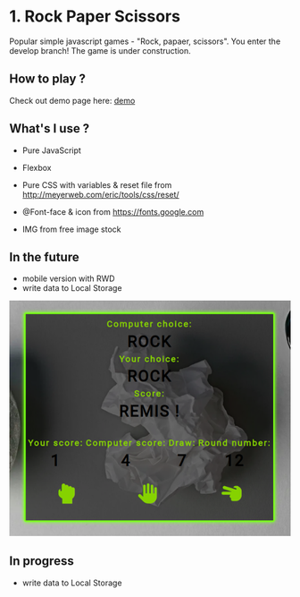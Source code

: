 # 1. Rock Paper Scissors

Popular simple javascript games - "Rock, papaer, scissors".
You enter the develop branch! The game is under construction.

## How to play ?

Check out demo page here: [demo](https://popular-games.netlify.app)

## What's I use ?

- Pure JavaScript

- Flexbox

- Pure CSS with variables & reset file from http://meyerweb.com/eric/tools/css/reset/
- @Font-face & icon from https://fonts.google.com
- IMG from free image stock

## In the future

- mobile version with RWD
- write data to Local Storage

![image](./images/jsgame.png)

## In progress

- write data to Local Storage
